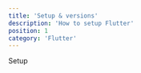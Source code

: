 ```yaml
---
title: 'Setup & versions'
description: 'How to setup Flutter'
position: 1
category: 'Flutter'
---
```


Setup
